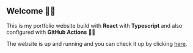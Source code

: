 ## Welcome  👋🏻 

This is my portfolio website build with **React** with **Typescript** and also configured with **GitHub Actions** 🚀🚀

The website is up and running and you can check it up by clicking [here](https://endridollani.dev). 
